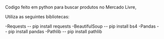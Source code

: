 Codigo feito em python para buscar produtos no Mercado Livre,

Utiliza as seguintes bibliotecas:

-Requests -- pip install requests
-BeautifulSoup -- pip install bs4
-Pandas -- pip install pandas
-Pathlib -- pip install pathlib
